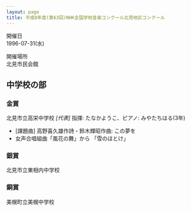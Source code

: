 ```yaml
---
layout: page
title: 平成8年度(第63回)NHK全国学校音楽コンクール北見地区コンクール
---
```

開催日  
1996-07-31(水)

開催場所  
北見市民会館

中学校の部
----------

### 金賞

<span class="choir-name">北見市立高栄中学校</span> *\[代表\]*
指揮: たなかようこ、ピアノ: みやたちはる(3年)
-   \[課題曲\] 高野喜久雄作詩・鈴木輝昭作曲: この夢を
-   女声合唱組曲「風花の舞」から 「雪のほとけ」

### 銀賞

<span class="choir-name">北見市立東相内中学校</span>

### 銅賞

<span class="choir-name">美幌町立美幌中学校</span>
